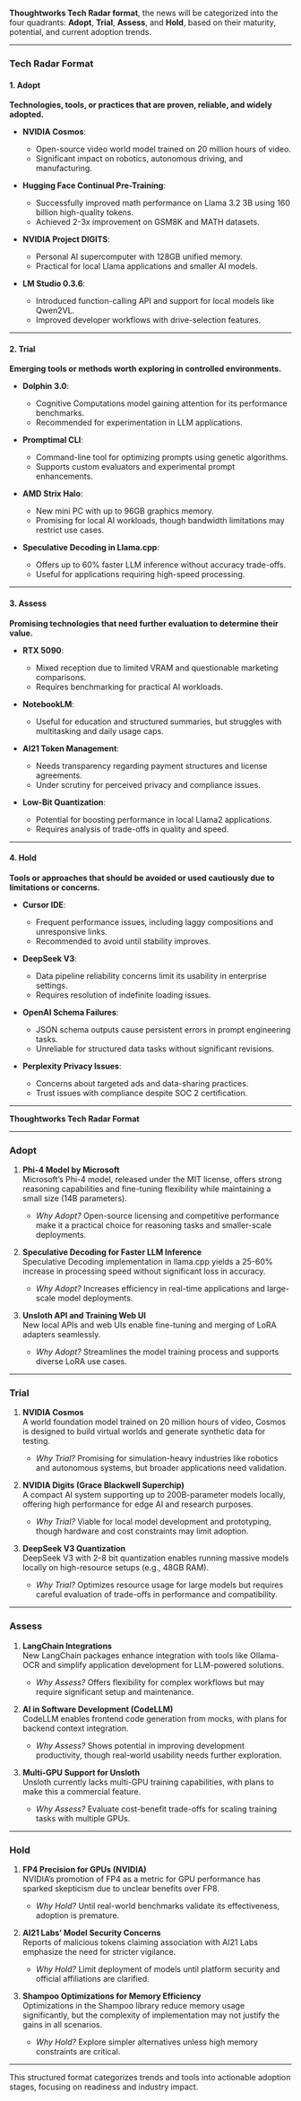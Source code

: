 **Thoughtworks Tech Radar format**, the news will be categorized into the four quadrants: **Adopt**, **Trial**, **Assess**, and **Hold**, based on their maturity, potential, and current adoption trends.

---

### **Tech Radar Format**

#### **1. Adopt**
**Technologies, tools, or practices that are proven, reliable, and widely adopted.**

- **NVIDIA Cosmos**:
  - Open-source video world model trained on 20 million hours of video.
  - Significant impact on robotics, autonomous driving, and manufacturing.

- **Hugging Face Continual Pre-Training**:
  - Successfully improved math performance on Llama 3.2 3B using 160 billion high-quality tokens.
  - Achieved 2-3x improvement on GSM8K and MATH datasets.

- **NVIDIA Project DIGITS**:
  - Personal AI supercomputer with 128GB unified memory.
  - Practical for local Llama applications and smaller AI models.

- **LM Studio 0.3.6**:
  - Introduced function-calling API and support for local models like Qwen2VL.
  - Improved developer workflows with drive-selection features.

---

#### **2. Trial**
**Emerging tools or methods worth exploring in controlled environments.**

- **Dolphin 3.0**:
  - Cognitive Computations model gaining attention for its performance benchmarks.
  - Recommended for experimentation in LLM applications.

- **Promptimal CLI**:
  - Command-line tool for optimizing prompts using genetic algorithms.
  - Supports custom evaluators and experimental prompt enhancements.

- **AMD Strix Halo**:
  - New mini PC with up to 96GB graphics memory.
  - Promising for local AI workloads, though bandwidth limitations may restrict use cases.

- **Speculative Decoding in Llama.cpp**:
  - Offers up to 60% faster LLM inference without accuracy trade-offs.
  - Useful for applications requiring high-speed processing.

---

#### **3. Assess**
**Promising technologies that need further evaluation to determine their value.**

- **RTX 5090**:
  - Mixed reception due to limited VRAM and questionable marketing comparisons.
  - Requires benchmarking for practical AI workloads.

- **NotebookLM**:
  - Useful for education and structured summaries, but struggles with multitasking and daily usage caps.

- **AI21 Token Management**:
  - Needs transparency regarding payment structures and license agreements.
  - Under scrutiny for perceived privacy and compliance issues.

- **Low-Bit Quantization**:
  - Potential for boosting performance in local Llama2 applications.
  - Requires analysis of trade-offs in quality and speed.

---

#### **4. Hold**
**Tools or approaches that should be avoided or used cautiously due to limitations or concerns.**

- **Cursor IDE**:
  - Frequent performance issues, including laggy compositions and unresponsive links.
  - Recommended to avoid until stability improves.

- **DeepSeek V3**:
  - Data pipeline reliability concerns limit its usability in enterprise settings.
  - Requires resolution of indefinite loading issues.

- **OpenAI Schema Failures**:
  - JSON schema outputs cause persistent errors in prompt engineering tasks.
  - Unreliable for structured data tasks without significant revisions.

- **Perplexity Privacy Issues**:
  - Concerns about targeted ads and data-sharing practices.
  - Trust issues with compliance despite SOC 2 certification.

---

**Thoughtworks Tech Radar Format**

---

### **Adopt**

1. **Phi-4 Model by Microsoft**  
   Microsoft’s Phi-4 model, released under the MIT license, offers strong reasoning capabilities and fine-tuning flexibility while maintaining a small size (14B parameters).  
   - *Why Adopt?* Open-source licensing and competitive performance make it a practical choice for reasoning tasks and smaller-scale deployments.

2. **Speculative Decoding for Faster LLM Inference**  
   Speculative Decoding implementation in llama.cpp yields a 25-60% increase in processing speed without significant loss in accuracy.  
   - *Why Adopt?* Increases efficiency in real-time applications and large-scale model deployments.

3. **Unsloth API and Training Web UI**  
   New local APIs and web UIs enable fine-tuning and merging of LoRA adapters seamlessly.  
   - *Why Adopt?* Streamlines the model training process and supports diverse LoRA use cases.

---

### **Trial**

1. **NVIDIA Cosmos**  
   A world foundation model trained on 20 million hours of video, Cosmos is designed to build virtual worlds and generate synthetic data for testing.  
   - *Why Trial?* Promising for simulation-heavy industries like robotics and autonomous systems, but broader applications need validation.

2. **NVIDIA Digits (Grace Blackwell Superchip)**  
   A compact AI system supporting up to 200B-parameter models locally, offering high performance for edge AI and research purposes.  
   - *Why Trial?* Viable for local model development and prototyping, though hardware and cost constraints may limit adoption.

3. **DeepSeek V3 Quantization**  
   DeepSeek V3 with 2-8 bit quantization enables running massive models locally on high-resource setups (e.g., 48GB RAM).  
   - *Why Trial?* Optimizes resource usage for large models but requires careful evaluation of trade-offs in performance and compatibility.

---

### **Assess**

1. **LangChain Integrations**  
   New LangChain packages enhance integration with tools like Ollama-OCR and simplify application development for LLM-powered solutions.  
   - *Why Assess?* Offers flexibility for complex workflows but may require significant setup and maintenance.

2. **AI in Software Development (CodeLLM)**  
   CodeLLM enables frontend code generation from mocks, with plans for backend context integration.  
   - *Why Assess?* Shows potential in improving development productivity, though real-world usability needs further exploration.

3. **Multi-GPU Support for Unsloth**  
   Unsloth currently lacks multi-GPU training capabilities, with plans to make this a commercial feature.  
   - *Why Assess?* Evaluate cost-benefit trade-offs for scaling training tasks with multiple GPUs.

---

### **Hold**

1. **FP4 Precision for GPUs (NVIDIA)**  
   NVIDIA’s promotion of FP4 as a metric for GPU performance has sparked skepticism due to unclear benefits over FP8.  
   - *Why Hold?* Until real-world benchmarks validate its effectiveness, adoption is premature.

2. **AI21 Labs’ Model Security Concerns**  
   Reports of malicious tokens claiming association with AI21 Labs emphasize the need for stricter vigilance.  
   - *Why Hold?* Limit deployment of models until platform security and official affiliations are clarified.

3. **Shampoo Optimizations for Memory Efficiency**  
   Optimizations in the Shampoo library reduce memory usage significantly, but the complexity of implementation may not justify the gains in all scenarios.  
   - *Why Hold?* Explore simpler alternatives unless high memory constraints are critical.  

---

This structured format categorizes trends and tools into actionable adoption stages, focusing on readiness and industry impact.
